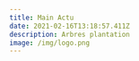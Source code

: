 ```yaml
---
title: Main Actu
date: 2021-02-16T13:18:57.411Z
description: Arbres plantation
image: /img/logo.png
---
```

